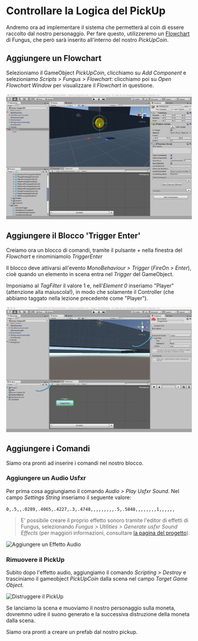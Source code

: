 # Controllare la Logica del PickUp

Andremo ora ad implementare il sistema che permetterà al coin di essere raccolto dal nostro personaggio. Per fare questo, utilizzeremo un [Flowchart](http://files.snozbot.com/games/fungus/docs/flowcharts/index.html) di Fungus, che però sarà inserito all'interno del nostro _PickUpCoin_.

## Aggiungere un Flowchart

Selezioniamo il GameObject _PickUpCoin_, clicchiamo su _Add Component_ e selezioniamo _Scripts > Fungus > Flowchart_: clicchiamo poi su _Open Flowchart Window_ per visualizzare il _Flowchart_ in questione.

![Aggiungere il Flowchart al PickUp](../../images/lesson02/pic06_add_flowchart.png "Aggiungere il Flowchart al PickUp")

## Aggiungere il Blocco 'Trigger Enter'

Creiamo ora un blocco di comandi, tramite il pulsante _+_ nella finestra del _Flowchart_ e rinominiamolo _TriggerEnter_

Il blocco deve attivarsi all'evento _MonoBehaviour > Trigger_ (_FireOn > Enter_), cioè quando un elemento in scena entra nel _Trigger_ del GameObject.

Imponiamo al _TagFilter_ il valore 1 e, nell'_Element 0_ inseriamo "Player" (attenzione alla maiuscola!), in modo che solamente il Controller (che abbiamo taggato nella lezione precedente come "Player").

![Aggiungere il Blocco al Flowchart](../../images/lesson02/pic07_add_block.png "Aggiungere il Blocco al Flowchart")

## Aggiungere i Comandi

Siamo ora pronti ad inserire i comandi nel nostro blocco.

### Aggiungere un Audio Usfxr

Per prima cosa aggiungiamo il comando _Audio > Play Usfxr Sound_. Nel campo _Settings String_ inseriamo il seguente valore:

```0,.5,,.0289,.4065,.4227,.3,.4748,,,,,,,,,.5,.5848,,,,,,,,1,,,,,,```

> E' possibile creare il proprio effetto sonoro tramite l'editor di effetti di Fungus, selezionando _Fungus > Utilities > Generate usfxr Sound Effects_ (per maggiori informazioni, consultare [la pagina del progetto](https://github.com/zeh/usfxr)).

![Aggiungere un Effetto Audio](../../images/lesson02/pic08_add_audio_effect.png "Aggiungere un Effetto Audio")

### Rimuovere il PickUp

Subito dopo l'effetto audio, aggiungiamo il comando _Scripting > Destroy_ e trasciniamo il gameobject _PickUpCoin_ dalla scena nel campo _Target Game Object_.

![Distruggere il PickUp](../../images/lesson02/pic09_add_destroy.png "Distruggere il PickUp")

Se lanciamo la scena e muoviamo il nostro personaggio sulla moneta, dovremmo udire il suono generato e la successiva distruzione della moneta dalla scena.

Siamo ora pronti a creare un prefab dal nostro pickup.